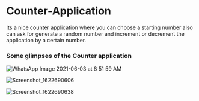 # Counter-Application
Its a nice counter application where you can choose a starting number also can ask for generate a random number and increment or decrement the application by a certain number.

### **Some glimpses of the Counter application**

![WhatsApp Image 2021-06-03 at 8 51 59 AM](https://user-images.githubusercontent.com/63424869/120582389-037bc880-c44a-11eb-94fa-feb8a44bc79a.jpeg)

![Screenshot_1622690606](https://user-images.githubusercontent.com/63424869/120582446-18585c00-c44a-11eb-825a-29627b46518b.png)

![Screenshot_1622690638](https://user-images.githubusercontent.com/63424869/120582451-1a221f80-c44a-11eb-838f-e366c3881479.png)
